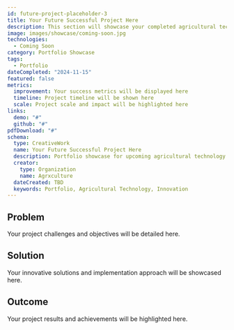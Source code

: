 ```yaml
---
id: future-project-placeholder-3
title: Your Future Successful Project Here
description: This section will showcase your completed agricultural technology projects and innovations.
image: images/showcase/coming-soon.jpg
technologies:
  - Coming Soon
category: Portfolio Showcase
tags:
  - Portfolio
dateCompleted: "2024-11-15"
featured: false
metrics:
  improvement: Your success metrics will be displayed here
  timeline: Project timeline will be shown here
  scale: Project scale and impact will be highlighted here
links:
  demo: "#"
  github: "#"
pdfDownload: "#"
schema:
  type: CreativeWork
  name: Your Future Successful Project Here
  description: Portfolio showcase for upcoming agricultural technology projects
  creator:
    type: Organization
    name: Agrxculture
  dateCreated: TBD
  keywords: Portfolio, Agricultural Technology, Innovation
---
```


## Problem

Your project challenges and objectives will be detailed here.

## Solution

Your innovative solutions and implementation approach will be showcased here.

## Outcome

Your project results and achievements will be highlighted here.